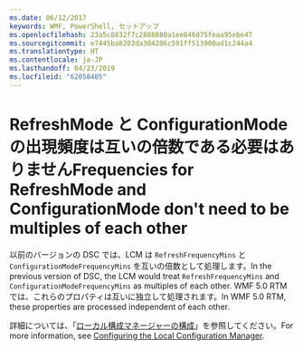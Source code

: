 ```yaml
---
ms.date: 06/12/2017
keywords: WMF, PowerShell, セットアップ
ms.openlocfilehash: 23a5c8832f7c2888880a1ee846d75feaa95ebe47
ms.sourcegitcommit: e7445ba8203da304286c591ff513900ad1c244a4
ms.translationtype: HT
ms.contentlocale: ja-JP
ms.lasthandoff: 04/23/2019
ms.locfileid: "62058405"
---
```

# <a name="frequencies-for-refreshmode-and-configurationmode-dont-need-to-be-multiples-of-each-other"></a><span data-ttu-id="f1f83-102">RefreshMode と ConfigurationMode の出現頻度は互いの倍数である必要はありません</span><span class="sxs-lookup"><span data-stu-id="f1f83-102">Frequencies for RefreshMode and ConfigurationMode don't need to be multiples of each other</span></span>

<span data-ttu-id="f1f83-103">以前のバージョンの DSC では、LCM は `RefreshFrequencyMins` と `ConfigurationModeFrequencyMins` を互いの倍数として処理します。</span><span class="sxs-lookup"><span data-stu-id="f1f83-103">In the previous version of DSC, the LCM would treat `RefreshFrequencyMins` and `ConfigurationModeFrequencyMins` as multiples of each other.</span></span> <span data-ttu-id="f1f83-104">WMF 5.0 RTM では、これらのプロパティは互いに独立して処理されます。</span><span class="sxs-lookup"><span data-stu-id="f1f83-104">In WMF 5.0 RTM, these properties are processed independent of each other.</span></span>

<span data-ttu-id="f1f83-105">詳細については、「[ローカル構成マネージャーの構成](https://msdn.microsoft.com/powershell/dsc/metaconfig)」を参照してください。</span><span class="sxs-lookup"><span data-stu-id="f1f83-105">For more information, see [Configuring the Local Configuration Manager](https://msdn.microsoft.com/powershell/dsc/metaconfig).</span></span>

